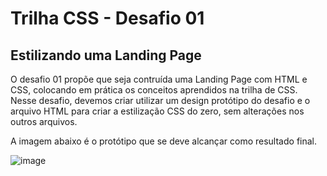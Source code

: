 # Trilha CSS - Desafio 01
## Estilizando uma Landing Page

O desafio 01 propõe que seja contruída uma Landing Page com HTML e CSS, colocando em prática os conceitos aprendidos na trilha de CSS.
Nesse desafio, devemos criar utilizar um design protótipo do desafio e o arquivo HTML para criar a estilização CSS do zero, sem alterações nos outros arquivos.

A imagem abaixo é o protótipo que se deve alcançar como resultado final.

![image](https://user-images.githubusercontent.com/55519539/183538055-6cce606c-7d1d-4d15-a4be-ffeb5b37c956.png)
